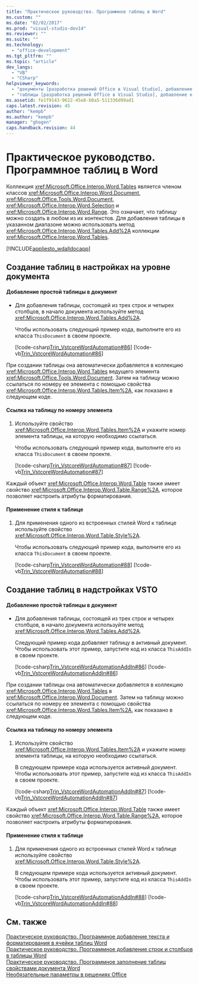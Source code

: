 ```yaml
---
title: "Практическое руководство. Программное таблиц в Word"
ms.custom: ""
ms.date: "02/02/2017"
ms.prod: "visual-studio-dev14"
ms.reviewer: ""
ms.suite: ""
ms.technology: 
  - "office-development"
ms.tgt_pltfrm: ""
ms.topic: "article"
dev_langs: 
  - "VB"
  - "CSharp"
helpviewer_keywords: 
  - "документы [разработка решений Office в Visual Studio], добавление таблиц"
  - "таблицы [разработка решений Office в Visual Studio], добавление к документам"
ms.assetid: fe1f9143-9622-45e8-b0a5-511336d99ad1
caps.latest.revision: 45
author: "kempb"
ms.author: "kempb"
manager: "ghogen"
caps.handback.revision: 44
---
```

# Практическое руководство. Программное таблиц в Word
  Коллекция <xref:Microsoft.Office.Interop.Word.Tables> является членом классов <xref:Microsoft.Office.Interop.Word.Document>, <xref:Microsoft.Office.Tools.Word.Document>, <xref:Microsoft.Office.Interop.Word.Selection> и <xref:Microsoft.Office.Interop.Word.Range>. Это означает, что таблицу можно создать в любом из их контекстов.  Для добавления таблицы в указанном диапазоне можно использовать метод <xref:Microsoft.Office.Interop.Word.Tables.Add%2A> коллекции <xref:Microsoft.Office.Interop.Word.Tables>.  
  
 [!INCLUDE[appliesto_wdalldocapp](../vsto/includes/appliesto-wdalldocapp-md.md)]  
  
## Создание таблиц в настройках на уровне документа  
  
#### Добавление простой таблицы в документ  
  
-   Для добавления таблицы, состоящей из трех строк и четырех столбцов, в начало документа используйте метод <xref:Microsoft.Office.Interop.Word.Tables.Add%2A>.  
  
     Чтобы использовать следующий пример кода, выполните его из класса `ThisDocument` в своем проекте.  
  
     [!code-csharp[Trin_VstcoreWordAutomation#86](../snippets/csharp/VS_Snippets_OfficeSP/Trin_VstcoreWordAutomation/CS/ThisDocument.cs#86)]
     [!code-vb[Trin_VstcoreWordAutomation#86](../snippets/visualbasic/VS_Snippets_OfficeSP/Trin_VstcoreWordAutomation/VB/ThisDocument.vb#86)]  
  
 При создании таблицы она автоматически добавляется в коллекцию <xref:Microsoft.Office.Interop.Word.Tables> ведущего элемента <xref:Microsoft.Office.Tools.Word.Document>.  Затем на таблицу можно ссылаться по номеру ее элемента с помощью свойства <xref:Microsoft.Office.Interop.Word.Tables.Item%2A>, как показано в следующем коде.  
  
#### Ссылка на таблицу по номеру элемента  
  
1.  Используйте свойство <xref:Microsoft.Office.Interop.Word.Tables.Item%2A> и укажите номер элемента таблицы, на которую необходимо ссылаться.  
  
     Чтобы использовать следующий пример кода, выполните его из класса `ThisDocument` в своем проекте.  
  
     [!code-csharp[Trin_VstcoreWordAutomation#87](../snippets/csharp/VS_Snippets_OfficeSP/Trin_VstcoreWordAutomation/CS/ThisDocument.cs#87)]
     [!code-vb[Trin_VstcoreWordAutomation#87](../snippets/visualbasic/VS_Snippets_OfficeSP/Trin_VstcoreWordAutomation/VB/ThisDocument.vb#87)]  
  
 Каждый объект <xref:Microsoft.Office.Interop.Word.Table> также имеет свойство <xref:Microsoft.Office.Interop.Word.Table.Range%2A>, которое позволяет настроить атрибуты форматирования.  
  
#### Применение стиля к таблице  
  
1.  Для применения одного из встроенных стилей Word к таблице используйте свойство <xref:Microsoft.Office.Interop.Word.Table.Style%2A>.  
  
     Чтобы использовать следующий пример кода, выполните его из класса `ThisDocument` в своем проекте.  
  
     [!code-csharp[Trin_VstcoreWordAutomation#88](../snippets/csharp/VS_Snippets_OfficeSP/Trin_VstcoreWordAutomation/CS/ThisDocument.cs#88)]
     [!code-vb[Trin_VstcoreWordAutomation#88](../snippets/visualbasic/VS_Snippets_OfficeSP/Trin_VstcoreWordAutomation/VB/ThisDocument.vb#88)]  
  
## Создание таблиц в надстройках VSTO  
  
#### Добавление простой таблицы в документ  
  
-   Для добавления таблицы, состоящей из трех строк и четырех столбцов, в начало документа используйте метод <xref:Microsoft.Office.Interop.Word.Tables.Add%2A>.  
  
     Следующий пример кода добавляет таблицу в активный документ.  Чтобы использовать этот пример, запустите код из класса `ThisAddIn` в своем проекте.  
  
     [!code-csharp[Trin_VstcoreWordAutomationAddIn#86](../snippets/csharp/VS_Snippets_OfficeSP/Trin_VstcoreWordAutomationAddIn/CS/ThisAddIn.cs#86)]
     [!code-vb[Trin_VstcoreWordAutomationAddIn#86](../snippets/visualbasic/VS_Snippets_OfficeSP/Trin_VstcoreWordAutomationAddIn/VB/ThisAddIn.vb#86)]  
  
 При создании таблицы она автоматически добавляется в коллекцию <xref:Microsoft.Office.Interop.Word.Tables> в <xref:Microsoft.Office.Interop.Word.Document>.  Затем на таблицу можно ссылаться по номеру ее элемента с помощью свойства <xref:Microsoft.Office.Interop.Word.Tables.Item%2A>, как показано в следующем коде.  
  
#### Ссылка на таблицу по номеру элемента  
  
1.  Используйте свойство <xref:Microsoft.Office.Interop.Word.Tables.Item%2A> и укажите номер элемента таблицы, на которую необходимо ссылаться.  
  
     В следующем примере кода используется активный документ.  Чтобы использовать этот пример, запустите код из класса `ThisAddIn` в своем проекте.  
  
     [!code-csharp[Trin_VstcoreWordAutomationAddIn#87](../snippets/csharp/VS_Snippets_OfficeSP/Trin_VstcoreWordAutomationAddIn/CS/ThisAddIn.cs#87)]
     [!code-vb[Trin_VstcoreWordAutomationAddIn#87](../snippets/visualbasic/VS_Snippets_OfficeSP/Trin_VstcoreWordAutomationAddIn/VB/ThisAddIn.vb#87)]  
  
 Каждый объект <xref:Microsoft.Office.Interop.Word.Table> также имеет свойство <xref:Microsoft.Office.Interop.Word.Table.Range%2A>, которое позволяет настроить атрибуты форматирования.  
  
#### Применение стиля к таблице  
  
1.  Для применения одного из встроенных стилей Word к таблице используйте свойство <xref:Microsoft.Office.Interop.Word.Table.Style%2A>.  
  
     В следующем примере кода используется активный документ.  Чтобы использовать этот пример, запустите код из класса `ThisAddIn` в своем проекте.  
  
     [!code-csharp[Trin_VstcoreWordAutomationAddIn#88](../snippets/csharp/VS_Snippets_OfficeSP/Trin_VstcoreWordAutomationAddIn/CS/ThisAddIn.cs#88)]
     [!code-vb[Trin_VstcoreWordAutomationAddIn#88](../snippets/visualbasic/VS_Snippets_OfficeSP/Trin_VstcoreWordAutomationAddIn/VB/ThisAddIn.vb#88)]  
  
## См. также  
 [Практическое руководство. Программное добавление текста и форматирования в ячейки таблиц Word](../vsto/how-to-programmatically-add-text-and-formatting-to-cells-in-word-tables.md)   
 [Практическое руководство. Программное добавление строк и столбцов в таблицы Word](../vsto/how-to-programmatically-add-rows-and-columns-to-word-tables.md)   
 [Практическое руководство. Программное заполнение таблиц свойствами документа Word](../vsto/how-to-programmatically-populate-word-tables-with-document-properties.md)   
 [Необязательные параметры в решениях Office](../vsto/optional-parameters-in-office-solutions.md)  
  
  